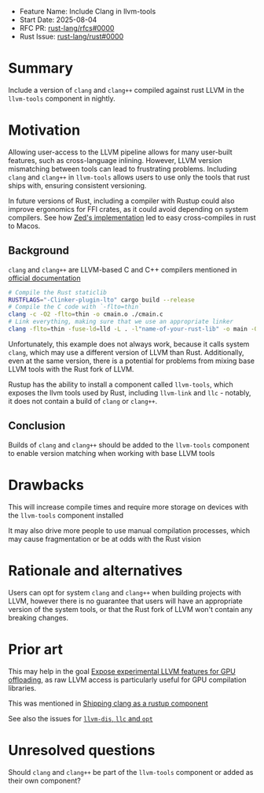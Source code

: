 - Feature Name: Include Clang in llvm-tools
- Start Date: 2025-08-04
- RFC PR: [rust-lang/rfcs#0000]()
- Rust Issue: [rust-lang/rust#0000](https://github.com/rust-lang/rust/issues/0000)

# Summary
[summary]: #summary

Include a version of `clang` and `clang++` compiled against rust LLVM in the `llvm-tools` component in nightly.

# Motivation
[motivation]: #motivation

Allowing user-access to the LLVM pipeline allows for many user-built features, such as cross-language inlining. However, LLVM version mismatching between tools can lead to frustrating problems. Including `clang` and `clang++` in `llvm-tools` allows users to use only the tools that rust ships with, ensuring consistent versioning.

In future versions of Rust, including a compiler with Rustup could also improve ergonomics for FFI crates, as it could avoid depending on system compilers. See how [Zed's implementation](https://actually.fyi/posts/zig-makes-rust-cross-compilation-just-work/) led to easy cross-compiles in rust to Macos.

## Background

`clang` and `clang++` are LLVM-based C and C++ compilers mentioned in [official documentation](https://doc.rust-lang.org/rustc/linker-plugin-lto.html)
```bash
# Compile the Rust staticlib
RUSTFLAGS="-Clinker-plugin-lto" cargo build --release
# Compile the C code with `-flto=thin`
clang -c -O2 -flto=thin -o cmain.o ./cmain.c
# Link everything, making sure that we use an appropriate linker
clang -flto=thin -fuse-ld=lld -L . -l"name-of-your-rust-lib" -o main -O2 ./cmain.o
```
Unfortunately, this example does not always work, because it calls system `clang`, which may use a different version of LLVM than Rust. Additionally, even at the same version, there is a potential for problems from mixing base LLVM tools with the Rust fork of LLVM.

Rustup has the ability to install a component called `llvm-tools`, which exposes the llvm tools used by Rust, including `llvm-link` and `llc` - notably, it does not contain a build of `clang` or `clang++`.

## Conclusion

Builds of `clang` and `clang++` should be added to the `llvm-tools` component to enable version matching when working with base LLVM tools

# Drawbacks
[drawbacks]: #drawbacks

This will increase compile times and require more storage on devices with the `llvm-tools` component installed

It may also drive more people to use manual compilation processes, which may cause fragmentation or be at odds with the Rust vision

# Rationale and alternatives
[rationale-and-alternatives]: #rationale-and-alternatives

Users can opt for system `clang` and `clang++` when building projects with LLVM, however there is no guarantee that users will have an appropriate version of the system tools, or that the Rust fork of LLVM won't contain any breaking changes.

# Prior art
[prior-art]: #prior-art

This may help in the goal [Expose experimental LLVM features for GPU offloading](https://rust-lang.github.io/rust-project-goals/2025h1/GPU-Offload.html), as raw LLVM access is particularly useful for GPU compilation libraries.

This was mentioned in [Shipping clang as a rustup component](https://github.com/rust-lang/rust/issues/56371)

See also the issues for [`llvm-dis`, `llc` and `opt`](https://github.com/rust-lang/rust/issues/55890)

# Unresolved questions
[unresolved-questions]: #unresolved-questions

Should `clang` and `clang++` be part of the `llvm-tools` component or added as their own component?
